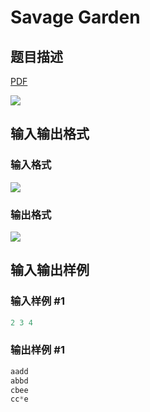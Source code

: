 # Savage Garden

## 题目描述

[problemUrl]: https://uva.onlinejudge.org/index.php?option=com_onlinejudge&Itemid=8&category=14&page=show_problem&problem=1171

[PDF](https://uva.onlinejudge.org/external/102/p10230.pdf)

![](https://cdn.luogu.com.cn/upload/vjudge_pic/UVA10230/f4ee6c1aa30b6143a665410a72187cd54a27e598.png)

## 输入输出格式

### 输入格式

![](https://cdn.luogu.com.cn/upload/vjudge_pic/UVA10230/26a2c5659aa2bcdaa2bcc77e818143349e8ca361.png)

### 输出格式

![](https://cdn.luogu.com.cn/upload/vjudge_pic/UVA10230/9c82175057c095891ad7cc7dec62d8f091d9d228.png)

## 输入输出样例

### 输入样例 #1

```cpp
2 3 4
```


### 输出样例 #1

```cpp
aadd
abbd
cbee
cc*e
```


